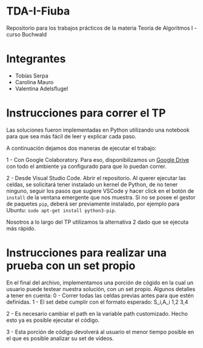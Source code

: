 # TDA-I-Fiuba
Repositorio para los trabajos prácticos de la materia Teoría de Algoritmos I - curso Buchwald

# Integrantes
- Tobías Serpa
- Carolina Mauro
- Valentina Adelsflugel

# Instrucciones para correr el TP
Las soluciones fueron implementadas en Python utilizando una notebook para que sea más fácil de leer y explicar
cada paso.

A continuación dejamos dos maneras de ejecutar el trabajo:

1 - Con Google Colaboratory. Para eso, disponibilizamos un [Google Drive](https://drive.google.com/drive/folders/1wRNXcW8VwG5C0YxKx8YDU4X0FBCjrc9p?usp=sharing) con todo el ambiente ya configurado para que lo puedan correr. 

2 - Desde Visual Studio Code. Abrir el repositorio. Al querer ejecutar las celdas, se solicitará tener instalado un kernel de Python, de no tener ninguno, seguir los pasos que sugiere VSCode y hacer click en el botón de `install` de la ventana emergente que nos muestra. Si no se posee el gestor de paquetes `pip`, deberá ser previamente instalado, por ejemplo para Ubuntu: `sudo apt-get install python3-pip`.

Nosotros a lo largo del TP utilizamos la alternativa 2 dado que se ejecuta más rápido.

# Instrucciones para realizar una prueba con un set propio

En el final del archivo, implementamos una porción de cógido en la cual un usuario puede testear nuestra solución, con un set propio. Algunos detalles a tener en cuenta:
0 - Correr todas las celdas previas antes para que estén definidas.
1 - El set debe cumplir con el formato esperado:
    S_i,A_i
    1,2
    3,4

2 - Es necesario cambiar el path en la variable path customizado. Hecho esto ya es posible ejecutar el código.

3 - Esta porción de código devolverá al usuario el menor tiempo posible en el que es posible analizar su set de vídeos.
